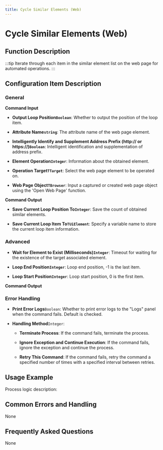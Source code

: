 ```yaml
---
title: Cycle Similar Elements (Web)
---
```


# Cycle Similar Elements (Web)

## Function Description

:::tip 
Iterate through each item in the similar element list on the web page for automated operations.
:::

## Configuration Item Description

### General

**Command Input**

- **Output Loop Position`Boolean`**: Whether to output the position of the loop item.

- **Attribute Name`string`**: The attribute name of the web page element.

- **Intelligently Identify and Supplement Address Prefix (http:// or https://)`Boolean`**: Intelligent identification and supplementation of address prefix.

- **Element Operation`Integer`**: Information about the obtained element.

- **Operation Target`TTarget`**: Select the web page element to be operated on.

- **Web Page Object`TBrowser`**: Input a captured or created web page object using the 'Open Web Page' function.


**Command Output**

- **Save Current Loop Position To`Integer`**: Save the count of obtained similar elements.

- **Save Current Loop Item To`TUiElement`**: Specify a variable name to store the current loop item information.

### Advanced

- **Wait for Element to Exist (Milliseconds)`Integer`**: Timeout for waiting for the existence of the target associated element.

- **Loop End Position`Integer`**: Loop end position, -1 is the last item.

- **Loop Start Position`Integer`**: Loop start position, 0 is the first item.


**Command Output**

### Error Handling

- **Print Error Logs**`Boolean`: Whether to print error logs to the "Logs" panel when the command fails. Default is checked. 

- **Handling Method**`Integer`:

    - **Terminate Process**: If the command fails, terminate the process.

    - **Ignore Exception and Continue Execution**: If the command fails, ignore the exception and continue the process.

    - **Retry This Command**: If the command fails, retry the command a specified number of times with a specified interval between retries.

## Usage Example

Process logic description:

## Common Errors and Handling

None

## Frequently Asked Questions

None

